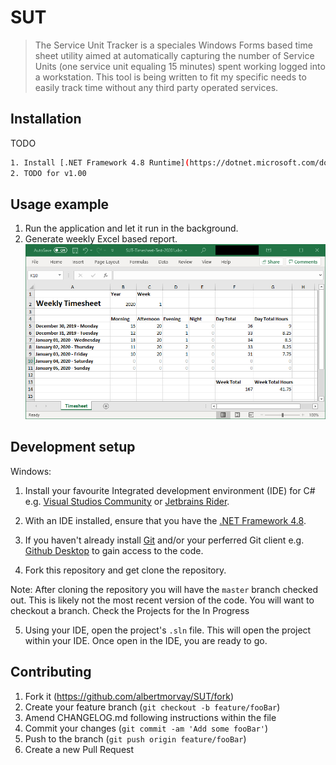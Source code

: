# SUT
> The Service Unit Tracker is a speciales Windows Forms based time sheet utility aimed at automatically capturing the number of Service Units (one service unit equaling 15 minutes) spent working logged into a workstation. This tool is being written to fit my specific needs to easily track time without any third party operated services.

## Installation

TODO

```sh
1. Install [.NET Framework 4.8 Runtime](https://dotnet.microsoft.com/download/dotnet-framework/net48) or higher.
2. TODO for v1.00
```

## Usage example

1. Run the application and let it run in the background.
2. Generate weekly Excel based report.
![Image](readme-timesheet-sample-screenshot.jpg)


## Development setup

Windows:
1. Install your favourite Integrated development environment (IDE) for C# e.g. [Visual Studios Community](https://visualstudio.microsoft.com/vs/community/) or [Jetbrains Rider](https://www.jetbrains.com/rider/).

2. With an IDE installed, ensure that you have the [.NET Framework 4.8](https://dotnet.microsoft.com/download/dotnet-core/2.0).

3. If you haven't already install [Git](https://git-scm.com/downloads) and/or your perferred Git client e.g. [Github Desktop](https://desktop.github.com/) to gain access to the code.

4. Fork this repository and get clone the repository.

Note: After cloning the repository you will have the `master` branch checked out. This is likely not the most recent version of the code. You will want to checkout a branch. Check the Projects for the In Progress

5. Using your IDE, open the project's `.sln` file. This will open the project within your IDE. Once open in the IDE, you are ready to go.


## Contributing

1. Fork it (<https://github.com/albertmorvay/SUT/fork>)
2. Create your feature branch (`git checkout -b feature/fooBar`)
3. Amend CHANGELOG.md following instructions within the file
4. Commit your changes (`git commit -am 'Add some fooBar'`)
5. Push to the branch (`git push origin feature/fooBar`)
6. Create a new Pull Request
